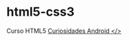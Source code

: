 # html5-css3
 Curso HTML5
<a href="https://alisson-teofilo.github.io/html5-css3/exercicios/ex022-desadio10-new/desafioandroid.html"> Curiosidades Android </>